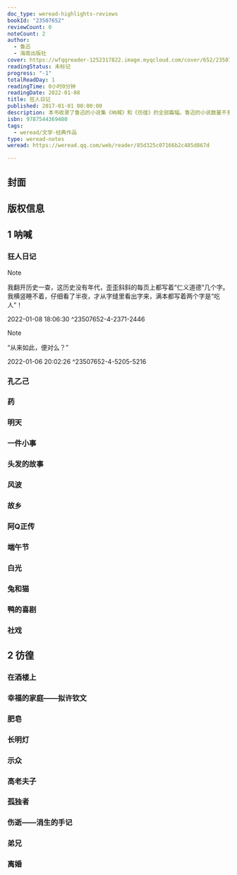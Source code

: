 ```yaml
---
doc_type: weread-highlights-reviews
bookId: "23507652"
reviewCount: 0
noteCount: 2
author:
  - 鲁迅
  - 海南出版社
cover: https://wfqqreader-1252317822.image.myqcloud.com/cover/652/23507652/t7_23507652.jpg
readingStatus: 未标记
progress: "-1"
totalReadDay: 1
readingTime: 0小时0分钟
readingDate: 2022-01-08
title: 狂人日记
published: 2017-01-01 00:00:00
description: 本书收录了鲁迅的小说集《呐喊》和《彷徨》的全部篇幅。鲁迅的小说数量不多，却篇篇经典，其内容多取材于病态的现实社会，对国民灵魂、知识分子的命运进行了深刻思考，同时善于从国家、民族生死存亡的高度，来认识、发掘问题的内在本质，铸造典型的艺术形象，因而具有极高的艺术价值。鲁迅的作品，不愧为中国社会从辛亥革命到第一次国内革命战争时期的一面镜子，堪称现代文学的典范。
isbn: 9787544369480
tags:
  - weread/文学-经典作品
type: weread-notes
weread: https://weread.qq.com/web/reader/85d325c07166b2c485d867d

---
```



## 封面

## 版权信息

## 1 呐喊

### 狂人日记

> [!NOTE] 
> 我翻开历史一查，这历史没有年代，歪歪斜斜的每页上都写着“仁义道德”几个字。我横竖睡不着，仔细看了半夜，才从字缝里看出字来，满本都写着两个字是“吃人”！
> 
> 2022-01-08 18:06:30 ^23507652-4-2371-2446

> [!NOTE] 
> “从来如此，便对么？”
> 
> 2022-01-06 20:02:26 ^23507652-4-5205-5216

### 孔乙己

### 药

### 明天

### 一件小事

### 头发的故事

### 风波

### 故乡

### 阿Q正传

### 端午节

### 白光

### 兔和猫

### 鸭的喜剧

### 社戏

## 2 彷徨

### 在酒楼上

### 幸福的家庭——拟许钦文

### 肥皂

### 长明灯

### 示众

### 高老夫子

### 孤独者

### 伤逝——涓生的手记

### 弟兄

### 离婚

